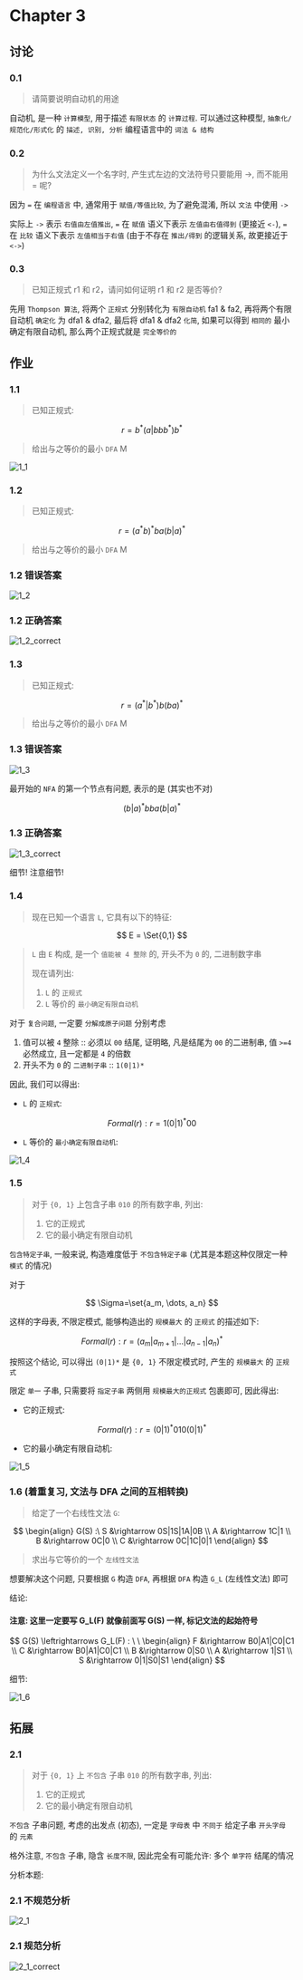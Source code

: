 # Chapter 3

## 讨论

### 0.1

> 请简要说明自动机的用途

自动机, 是一种 `计算模型`, 用于描述 `有限状态` 的 `计算过程`. 可以通过这种模型, `抽象化/规范化/形式化` 的 `描述, 识别, 分析` 编程语言中的 `词法 & 结构`

### 0.2

> 为什么文法定义一个名字时, 产生式左边的文法符号只要能用 ->, 而不能用 = 呢?

因为 `=` 在 `编程语言` 中, 通常用于 `赋值/等值比较`, 为了避免混淆, 所以 `文法` 中使用 `->`

实际上 `->` 表示 `右值由左值推出`, `=` 在 `赋值` 语义下表示 `左值由右值得到` (更接近 `<-`), `=` 在 `比较` 语义下表示 `左值相当于右值` (由于不存在 `推出/得到` 的逻辑关系, 故更接近于 `<->`)

### 0.3

> 已知正规式 r1 和 r2，请问如何证明 r1 和 r2 是否等价?

先用 `Thompson 算法`, 将两个 `正规式` 分别转化为 `有限自动机` fa1 & fa2, 再将两个有限自动机 `确定化` 为 dfa1 & dfa2, 最后将 dfa1 & dfa2 `化简`, 如果可以得到 `相同的` 最小确定有限自动机, 那么两个正规式就是 `完全等价的`

## 作业

### 1.1

> 已知正规式:

$$
r=b^*(a|bbb^*)b^*
$$

> 给出与之等价的最小 `DFA` M

![1_1](images/chapter3/1_1.png)

### 1.2

> 已知正规式:

$$
r=(a^*b)^*ba(b|a)^*
$$

> 给出与之等价的最小 `DFA` M

### 1.2 错误答案

![1_2](images/chapter3/1_2.png)

### 1.2 正确答案

![1_2_correct](images/chapter3/1_2_correct.png)

### 1.3

> 已知正规式:

$$
r=(a^*|b^*)b(ba)^*
$$

> 给出与之等价的最小 `DFA` M

### 1.3 错误答案

![1_3](images/chapter3/1_3.png)

最开始的 `NFA` 的第一个节点有问题, 表示的是 (其实也不对)

$$
(b|a)^*bba(b|a)^*
$$

### 1.3 正确答案

![1_3_correct](images/chapter3/1_3_correct.png)

细节! 注意细节!

### 1.4

> 现在已知一个语言 `L`, 它具有以下的特征:

$$ E = \Set{0,1} $$

> `L` 由 `E` 构成, 是一个 `值能被 4 整除` 的, 开头不为 `0` 的, 二进制数字串
>
> 现在请列出:
>
> 1. `L` 的 `正规式`
> 2. `L` 等价的 `最小确定有限自动机`

对于 `复合问题`, 一定要 `分解成原子问题` 分别考虑

1. 值可以被 `4` 整除 :: 必须以 `00` 结尾, 证明略, 凡是结尾为 `00` 的二进制串, 值 `>=4` 必然成立, 且一定都是 `4` 的倍数
2. 开头不为 `0` 的 `二进制子串` :: `1(0|1)*`

因此, 我们可以得出:

- `L` 的 `正规式`:

$$
Formal(r): r = 1(0|1)^*00
$$

- `L` 等价的 `最小确定有限自动机`:

![1_4](images/chapter3/1_4.png)

### 1.5

> 对于 `{0, 1}` 上包含子串 `010` 的所有数字串, 列出:
>
> 1. 它的正规式
> 2. 它的最小确定有限自动机

`包含特定子串`, 一般来说, 构造难度低于 `不包含特定子串` (尤其是本题这种仅限定一种 `模式` 的情况)

对于

$$
\Sigma=\set{a_m, \dots, a_n}
$$

这样的字母表, 不限定模式, 能够构造出的 `规模最大` 的 `正规式` 的描述如下:

$$
Formal(r) : r = (a_m|a_{m+1}|\dots|a_{n-1}|a_n)^*
$$

按照这个结论, 可以得出 `(0|1)*` 是 `{0, 1}` 不限定模式时, 产生的 `规模最大` 的 `正规式`

限定 `单一` 子串, 只需要将 `指定子串` 两侧用 `规模最大的正规式` 包裹即可, 因此得出:

- 它的正规式:

$$
Formal(r): r = (0|1)^*010(0|1)^*
$$

- 它的最小确定有限自动机:

![1_5](images/chapter3/1_5.png)

### 1.6 (着重复习, 文法与 DFA 之间的互相转换)

> 给定了一个右线性文法 `G`:

$$
\begin{align}
G(S) :\
S &\rightarrow 0S|1S|1A|0B \\
A &\rightarrow 1C|1 \\
B &\rightarrow 0C|0 \\
C &\rightarrow 0C|1C|0|1
\end{align}
$$

> 求出与它等价的一个 `左线性文法`

想要解决这个问题, 只要根据 `G` 构造 `DFA`, 再根据 `DFA` 构造 `G_L` (左线性文法) 即可

结论:

#### 注意: 这里一定要写 G_L(F) 就像前面写 G(S) 一样, 标记文法的起始符号

$$
G(S) \leftrightarrows G_L(F) : \ \ \begin{align}
F &\rightarrow B0|A1|C0|C1 \\
C &\rightarrow B0|A1|C0|C1 \\
B &\rightarrow 0|S0 \\
A &\rightarrow 1|S1 \\
S &\rightarrow 0|1|S0|S1
\end{align}
$$

细节:

![1_6](images/chapter3/1_6.png)

## 拓展

### 2.1

> 对于 `{0, 1}` 上 `不包含` 子串 `010` 的所有数字串, 列出:
>
> 1. 它的正规式
> 2. 它的最小确定有限自动机

`不包含` 子串问题, 考虑的出发点 (初态), 一定是 `字母表` 中 `不同于` 给定子串 `开头字母` 的 `元素`

格外注意, `不包含` 子串, 隐含 `长度不限`, 因此完全有可能允许: 多个 `单字符` 结尾的情况

分析本题:

### 2.1 不规范分析

![2_1](images/chapter3/2_1.png)

### 2.1 规范分析

![2_1_correct](images/chapter3/2_1_correct.png)
